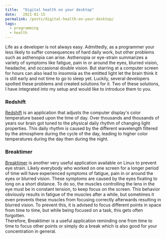 ```yaml
---
title:  "Digital health on your desktop"
date:   2021-01-15
permalink: /posts/digital-health-on-your-desktop/
tags:
  - programming
  - health
---
```


Life as a developer is not always easy. Admittedly, as a programmer your less likely to suffer consequences of hard daily work, but other problems such as asthenopia can arise. Asthenopia or eye-strain summarizes a variety of symptoms like fatigue, pain in or around the eyes, blurred vision, headache, and occasional double vision. But starring at a computer screen for hours can also lead to insomnia as the emitted light let the brain think it is still early and not time to go to sleep yet. Luckily, several developers spotted these problems and created solutions for it. Two of these solutions, I have integrated into my setup and would like to introduce them to you.

### Redshift

[Redshift](https://github.com/jonls/redshift) is an application that adjusts the computer display's color temperature based upon the time of day. Over thousands and thousands of years our brain got tuned to the physical daily rhythm of changing light properties. This daily rhythm is caused by the different wavelength filtered by the atmosphere during the cycle of the day, leading to higher color temperatures during the day then during the night.   

### Breaktimer

[Breaktimer](https://github.com/tom-james-watson/breaktimer-app) is another very useful application available on Linux to prevent eye strain. Likely everybody who worked on one screen for a longer period of time will have experienced symptoms of fatigue, pain in or around the eyes or blurred vision. These symptoms are caused by the eyes fixating to long on a short distance. To do so, the muscles controlling the lens in the eye must be in constant tension, to keep focus on the screen. This behavior obviously results in fatigue of the muscles after a while, but sometimes it even prevents these muscles from focusing correctly afterwards resulting in blurred vision. To prevent this, it is advised to focus different points in space from time to time, but while being focused on a task, this gets often forgotten.   
Therefore, Breaktimer is a useful application reminding one from time to time to focus other points or simply do a break which is also good for your concentration in general.
